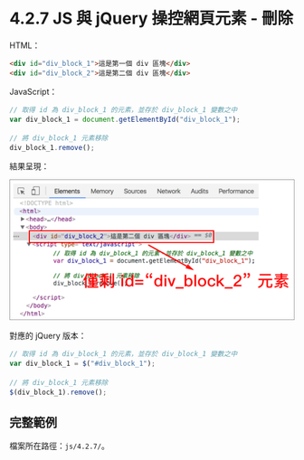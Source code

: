# 4.2.7 JS 與 jQuery 操控網頁元素 - 刪除

HTML：

```html
<div id="div_block_1">這是第一個 div 區塊</div>
<div id="div_block_2">這是第二個 div 區塊</div>
```

JavaScript：

```js
// 取得 id 為 div_block_1 的元素，並存於 div_block_1 變數之中
var div_block_1 = document.getElementById("div_block_1");

// 將 div_block_1 元素移除
div_block_1.remove();
```

結果呈現：

![](/assets/js移除元素.png)

對應的 jQuery 版本：

```js
// 取得 id 為 div_block_1 的元素，並存於 div_block_1 變數之中
var div_block_1 = $("#div_block_1");

// 將 div_block_1 元素移除
$(div_block_1).remove();
```

## 完整範例

檔案所在路徑：`js/4.2.7/`。

